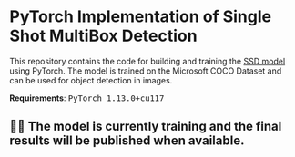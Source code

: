 # PyTorch Implementation of Single Shot MultiBox Detection

This repository contains the code for building and training the [SSD model](https://arxiv.org/abs/1512.02325) using PyTorch. The model is trained on the Microsoft COCO Dataset and can be used for object detection in images.

**Requirements**: <tt>PyTorch 1.13.0+cu117</tt>

## 🚧🚧 The model is currently training and the final results will be published when available.
